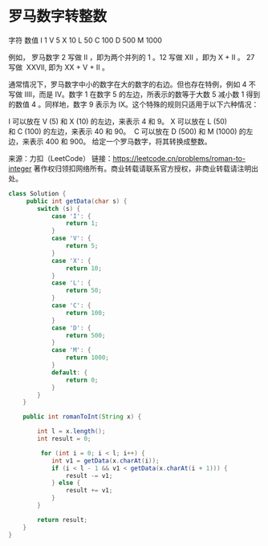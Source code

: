 # 罗马数字转整数

字符          数值
I             1
V             5
X             10
L             50
C             100
D             500
M             1000

例如， 罗马数字 2 写做 II ，即为两个并列的 1 。12 写做 XII ，即为 X + II 。 27 写做  XXVII, 即为 XX + V + II 。

通常情况下，罗马数字中小的数字在大的数字的右边。但也存在特例，例如 4 不写做 IIII，而是 IV。数字 1 在数字 5 的左边，所表示的数等于大数 5 减小数 1 得到的数值 4 。同样地，数字 9 表示为 IX。这个特殊的规则只适用于以下六种情况：

I 可以放在 V (5) 和 X (10) 的左边，来表示 4 和 9。
X 可以放在 L (50) 和 C (100) 的左边，来表示 40 和 90。 
C 可以放在 D (500) 和 M (1000) 的左边，来表示 400 和 900。
给定一个罗马数字，将其转换成整数。


来源：力扣（LeetCode）
链接：https://leetcode.cn/problems/roman-to-integer
著作权归领扣网络所有。商业转载请联系官方授权，非商业转载请注明出处。

```java
class Solution {
     public int getData(char s) {
        switch (s) {
            case 'I': {
                return 1;
            }
            case 'V': {
                return 5;
            }
            case 'X': {
                return 10;
            }
            case 'L': {
                return 50;
            }
            case 'C': {
                return 100;
            }
            case 'D': {
                return 500;
            }
            case 'M': {
                return 1000;
            }
            default: {
                return 0;
            }
        }
    }

    public int romanToInt(String x) {

        int l = x.length();
        int result = 0;

         for (int i = 0; i < l; i++) {
            int v1 = getData(x.charAt(i));
            if (i < l - 1 && v1 < getData(x.charAt(i + 1))) {
                result -= v1;
            } else {
                result += v1;
            }
        }

        return result;
    }
}
```